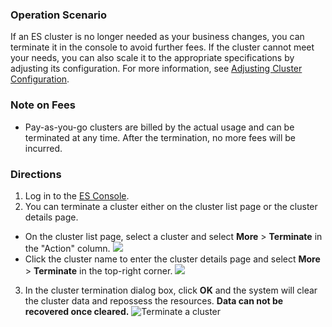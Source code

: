 ﻿### Operation Scenario

If an ES cluster is no longer needed as your business changes, you can terminate it in the console to avoid further fees. If the cluster cannot meet your needs, you can also scale it to the appropriate specifications by adjusting its configuration. For more information, see [Adjusting Cluster Configuration](https://cloud.tencent.com/document/product/845/32096 ).

### Note on Fees
- Pay-as-you-go clusters are billed by the actual usage and can be terminated at any time. After the termination, no more fees will be incurred.

### Directions

1. Log in to the [ES Console](https://console.cloud.tencent.com/es).
2. You can terminate a cluster either on the cluster list page or the cluster details page.

 - On the cluster list page, select a cluster and select **More** > **Terminate** in the "Action" column.
  ![](https://main.qcloudimg.com/raw/73d49dfa9681be8a6e2ea15be2bfebc0.png)
 - Click the cluster name to enter the cluster details page and select **More** > **Terminate** in the top-right corner.
  ![](https://main.qcloudimg.com/raw/f27bdddc6710733bcf724418e0ea7caf.png)

3. In the cluster termination dialog box, click **OK** and the system will clear the cluster data and repossess the resources. **Data can not be recovered once cleared.**
   ![Terminate a cluster](https://main.qcloudimg.com/raw/bae8a486a3f1d9b47a02f2da64ce96cb.jpg)
